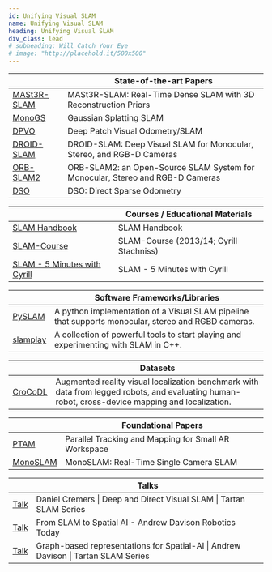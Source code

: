 ```yaml
---
id: Unifying Visual SLAM
name: Unifying Visual SLAM
heading: Unifying Visual SLAM
div_class: lead
# subheading: Will Catch Your Eye
# image: "http://placehold.it/500x500"
---
```


<table>
<thead>
      <tr>
            <th></th>
            <th>State-of-the-art Papers</th>
      </tr>
</thead>
<tbody>
      <tr>
            <td><a href="https://edexheim.github.io/mast3r-slam/">MASt3R-SLAM</a></td>
            <td>MASt3R-SLAM: Real-Time Dense SLAM with 3D Reconstruction Priors</td>
      </tr>
      <tr>
            <td><a href="https://rmurai.co.uk/projects/GaussianSplattingSLAM/">MonoGS</a></td>
            <td>Gaussian Splatting SLAM</td>
      </tr>  
      <tr>
            <td><a href="https://github.com/princeton-vl/DPVO">DPVO</a></td>
            <td>Deep Patch Visual Odometry/SLAM</td>
      </tr>    
      <tr>
            <td><a href="https://github.com/princeton-vl/DROID-SLAM">DROID-SLAM</a></td>
            <td>DROID-SLAM: Deep Visual SLAM for Monocular, Stereo, and RGB-D Cameras</td>
      </tr>      
      <tr>
            <td><a href="https://github.com/raulmur/ORB_SLAM2">ORB-SLAM2</a></td>
            <td>ORB-SLAM2: an Open-Source SLAM System for Monocular, Stereo and RGB-D Cameras</td>
      </tr>      
      <tr>
            <td><a href="https://github.com/JakobEngel/dso">DSO</a></td>
            <td>DSO: Direct Sparse Odometry</td>
      </tr>
</tbody>
</table>   

<table>
<thead>
      <tr>
            <th></th>
            <th>Courses / Educational Materials</th>
      </tr>
</thead>
<tbody>
      <tr>
            <td><a href="https://github.com/SLAM-Handbook-contributors/slam-handbook-public-release">SLAM Handbook</a></td>
            <td>SLAM Handbook </td>
      </tr> 
      <tr>
            <td><a href="https://www.youtube.com/watch?v=U6vr3iNrwRA&list=PLgnQpQtFTOGQrZ4O5QzbIHgl3b1JHimN_">SLAM-Course</a></td>
            <td>SLAM-Course (2013/14; Cyrill Stachniss)</td>
      </tr>
      <tr>
            <td><a href="https://www.youtube.com/watch?v=BuRCJ2fegcc">SLAM - 5 Minutes with Cyrill </a></td>
            <td>SLAM - 5 Minutes with Cyrill </td>
      </tr>
</tbody>
</table> 

<table>
<thead>
      <tr>
            <th></th>
            <th>Software Frameworks/Libraries</th>
      </tr>
</thead>
<tbody>
      <tr>
            <td><a href="https://github.com/luigifreda/pyslam">PySLAM</a></td>
            <td>A python implementation of a Visual SLAM pipeline that supports monocular, stereo and RGBD cameras.</td>
      </tr>
      <tr>
            <td><a href="https://github.com/luigifreda/slamplay">slamplay</a></td>
            <td>A collection of powerful tools to start playing and experimenting with SLAM in C++.</td>
      </tr>  
</tbody>
</table> 

<table>
<thead>
      <tr>
            <th></th>
            <th>Datasets</th>
      </tr>
</thead>
<tbody>
      <tr>
            <td><a href="https://zuriich.github.io/CroCoDL/">CroCoDL</a></td>
            <td>Augmented reality visual localization benchmark with data from legged robots, and evaluating human-robot, cross-device mapping and localization.</td>
      </tr>    
</tbody>
</table> 

<table>
<thead>
      <tr>
            <th></th>
            <th>Foundational Papers</th>
      </tr>
</thead>
<tbody>
      <tr>
            <td><a href="https://www.robots.ox.ac.uk/~gk/publications/KleinMurray2007ISMAR.pdf">PTAM</a></td>
            <td>Parallel Tracking and Mapping for Small AR Workspace</td>
      </tr> 
      <tr>
            <td><a href="https://ieeexplore.ieee.org/stamp/stamp.jsp?arnumber=4160954">MonoSLAM</a></td>
            <td>MonoSLAM: Real-Time Single Camera SLAM</td>
      </tr>
</tbody>
</table> 

<table>
<thead>
      <tr>
            <th></th>
            <th>Talks</th>
      </tr>
</thead>
<tbody>
      <tr>
            <td><a href="https://www.youtube.com/watch?v=s9yc9-d-Vc8">Talk</a></td>
            <td>Daniel Cremers | Deep and Direct Visual SLAM | Tartan SLAM Series</td>
      </tr> 
      <tr>
            <td><a href="https://www.youtube.com/watch?v=PQFfJnmK26A">Talk</a></td>
            <td>From SLAM to Spatial AI - Andrew Davison Robotics Today</td>
      </tr>
      <tr>
            <td><a href="https://www.youtube.com/watch?v=svzQgfkrxZc">Talk</a></td>
            <td>Graph-based representations for Spatial-AI | Andrew Davison | Tartan SLAM Series </td>
      </tr>      
</tbody>
</table>
